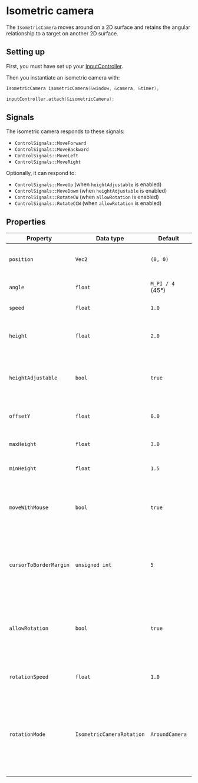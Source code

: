 # Isometric camera

The ``IsometricCamera`` moves around on a 2D surface and retains the angular
relationship to a target on another 2D surface.

## Setting up
First, you must have set up your [InputController](input-controller.md).

Then you instantiate an isometric camera with:

````c++
IsometricCamera isometricCamera(&window, &camera, &timer);

inputController.attach(&isometricCamera);
````

## Signals
The isometric camera responds to these signals:

- ``ControlSignals::MoveForward``
- ``ControlSignals::MoveBackward``
- ``ControlSignals::MoveLeft``
- ``ControlSignals::MoveRight``

Optionally, it can respond to:

- ``ControlSignals::MoveUp`` (when ``heightAdjustable`` is enabled)
- ``ControlSignals::MoveDowm`` (when ``heightAdjustable`` is enabled)
- ``ControlSignals::RotateCW`` (when ``allowRotation`` is enabled) 
- ``ControlSignals::RotateCCW`` (when ``allowRotation`` is enabled)

## Properties
| Property              | Data type                   | Default                | Description                                                                                                                                        |
|-----------------------|-----------------------------|------------------------|----------------------------------------------------------------------------------------------------------------------------------------------------|
| ``position``             | ``Vec2``                    | ``(0, 0)``             | The position of the camera (on 2D surface)                                                                                                         |
| ``angle`` | ``float``                   | ``M_PI / 4`` (45&deg;) | The XZ orientation of the camera                                                                                                                   |
| ``speed``  | ``float``                   | ``1.0``                | The speed of the camera                                                                                                                            |
| ``height``  | ``float``                   | ``2.0``                | The distance from the camera to the surface below                                                                                                  |
| ``heightAdjustable``  | ``bool``                    | ``true``               | Height can be adjusted with the signals ``MoveUp`` and ``MoveDown``                                                                                |
| ``offsetY``  | ``float``                   | ``0.0``                | Offset the "floor" underneath the camera                                                                                                           |
| ``maxHeight``  | ``float``                   | ``3.0``                | Max. height (when adjustable)                                                                                                                      |
| ``minHeight``  | ``float``                   | ``1.5``                | Min. height (when adjustable)                                                                                                                      |
| ``moveWithMouse``  | ``bool``                    | ``true``               | The camera can be moved when the cursor is at the edges of the window                                                                              |
| ``cursorToBorderMargin``  | ``unsigned int``            | ``5``                  | The distance to the window edges where the cursor can be (and still trigger movement)                                                              |
| ``allowRotation``  | ``bool``                    | ``true``               | Camera can be rotated with signals ``RotateCW`` (clockwise) and ``RotateCCW`` (counter-clockwise)                                                  |
| ``rotationSpeed``  | ``float``                   | ``1.0``                | The speed when the camera rotates                                                                                                                  |
| ``rotationMode``  | ``IsometricCameraRotation`` | ``AroundCamera``       | The method of rotation (for instance around camera or around target). See [Isometric camera rotation enumerations](../lists/camera-roles-enums.md) |
